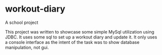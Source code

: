 # workout-diary
A school project

This project was written to showcase some simple MySql utilization using JDBC. It uses some sql to set up a workout diary and update it. It only uses a console interface as the intent of the task was to show database manipulation, not gui.
